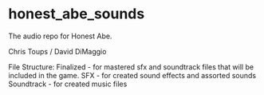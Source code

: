 # honest_abe_sounds
The audio repo for Honest Abe.

Chris Toups / David DiMaggio

File Structure:
Finalized - for mastered sfx and soundtrack files that will be included in the game.
SFX - for created sound effects and assorted sounds
Soundtrack - for created music files
